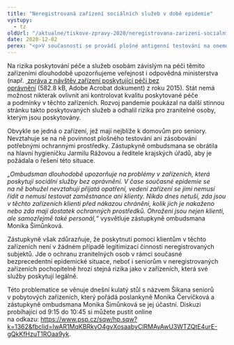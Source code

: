 ```yaml
---
title: "Neregistrovaná zařízení sociálních služeb v době epidemie"
vystupy:
  - tz
oldUrl: "/aktualne/tiskove-zpravy-2020/neregistrovana-zarizeni-socialnich-sluzeb-v-dobe-epidemie"
date: 2020-12-02
perex: "<p>V současnosti se provádí plošné antigenní testování na onemocnění COVID 19 v zařízeních sociálních služeb a míří do nich také potřebné ochranné zdravotní prostředky. Určitá část péče o seniory je však poskytována mimo systém, v neregistrovaných zařízeních sociálních služeb, která poskytují péči bez oprávnění a bez kontroly.</p>"
---
```


<!-- imported from the old website -->

<p>Na rizika poskytování péče a služeb osobám závislým na péči těmito zařízeními dlouhodobě upozorňujeme veřejnost i odpovědná ministerstva (např. <a title="Otevření do nového okna" href="/uploads-import/ochrana_osob/ZARIZENI/Socialni_sluzby/SZ-Neregistrovana_web.pdf" target="_blank"> zpráva z návštěv zařízení poskytující péči bez oprávnění</a> (582.8 kB, Adobe Acrobat dokument) z roku 2015). Stát nemá možnost nikterak ovlivnit ani kontrolovat kvalitu poskytované péče a podmínky v těchto zařízeních. Rozvoj pandemie poukázal na další stinnou stránku takto poskytovaných služeb a odhalil rizika pro zranitelné osoby, kterým jsou poskytovány. </p> <p>Obvykle se jedná o zařízení, jež mají nejblíže k domovům pro seniory. Nevztahuje se na ně povinnost plošného testování ani zásobování potřebnými ochrannými prostředky. Zástupkyně ombudsmana se obrátila na hlavní hygieničku Jarmilu Rážovou a ředitele krajských úřadů, aby je požádala o řešení této situace. </p> <p><i>„Ombudsman dlouhodobě upozorňuje na problémy v zařízeních, která poskytují sociální služby bez oprávnění. V čase současné epidemie se na ně bohužel nevztahují přijatá opatření, vedení zařízení se jimi nemusí řídit a nemusí testovat zaměstnance ani klienty. Nikdo dnes netuší, zda jsou v těchto zařízeních klienti před nákazou chráněni, kolik jich je nakaženo nebo zda mají dostatek ochranných prostředků. Ohroženi jsou nejen klienti, ale samozřejmě také personál,“</i> vysvětluje zástupkyně ombudsmana Monika Šimůnková. </p> <p>Zástupkyně však zdůrazňuje, že poskytnutí pomoci klientům v těchto zařízeních není v žádném případě legitimizací činnosti neregistrovaných subjektů. Jde o ochranu zranitelných osob v rámci současné bezprecedentní epidemické situace, neboť i seniorům v neregistrovaných zařízeních pochopitelně hrozí stejná rizika jako v zařízeních, která své služby poskytují legálně. </p> <p>Této problematice se věnuje dnešní kulatý stůl s názvem Šikana seniorů v pobytových zařízeních, který pořádá poslankyně Monika Červíčková a zástupkyně ombudsmana Monika Šimůnková se jej účastní. Diskuzi probíhající od 9:15 do 10:45 si můžete pustit online na odkazu: <a href="https://www.psp.cz/sqw/hp.sqw?k=1362&amp;fbclid=IwAR1MqKBRkyO4gvXosaabyClRMAyAwU3WTZQtE4urE-gQkKfHzuT1ROaa9yk" target="_blank">https://www.psp.cz/sqw/hp.sqw?k=1362&amp;fbclid=IwAR1MqKBRkyO4gvXosaabyClRMAyAwU3WTZQtE4urE-gQkKfHzuT1ROaa9yk</a>.</p>
